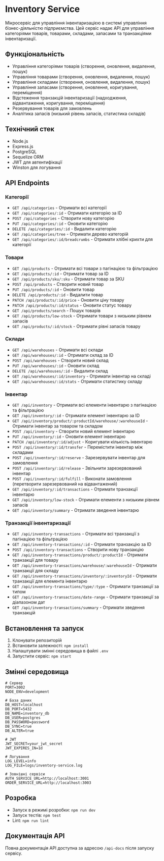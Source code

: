 # Inventory Service

Мікросервіс для управління інвентаризацією в системі управління бізнес-діяльністю підприємства. Цей сервіс надає API для управління категоріями товарів, товарами, складами, запасами та транзакціями інвентаризації.

## Функціональність

- Управління категоріями товарів (створення, оновлення, видалення, пошук)
- Управління товарами (створення, оновлення, видалення, пошук)
- Управління складами (створення, оновлення, видалення, пошук)
- Управління запасами (створення, оновлення, коригування, переміщення)
- Відстеження транзакцій інвентаризації (надходження, відвантаження, коригування, переміщення)
- Резервування товарів для замовлень
- Аналітика запасів (низький рівень запасів, статистика складів)

## Технічний стек

- Node.js
- Express.js
- PostgreSQL
- Sequelize ORM
- JWT для автентифікації
- Winston для логування

## API Endpoints

### Категорії

- `GET /api/categories` - Отримати всі категорії
- `GET /api/categories/:id` - Отримати категорію за ID
- `POST /api/categories` - Створити нову категорію
- `PUT /api/categories/:id` - Оновити категорію
- `DELETE /api/categories/:id` - Видалити категорію
- `GET /api/categories/tree` - Отримати дерево категорій
- `GET /api/categories/:id/breadcrumbs` - Отримати хлібні крихти для категорії

### Товари

- `GET /api/products` - Отримати всі товари з пагінацією та фільтрацією
- `GET /api/products/:id` - Отримати товар за ID
- `GET /api/products/sku/:sku` - Отримати товар за SKU
- `POST /api/products` - Створити новий товар
- `PUT /api/products/:id` - Оновити товар
- `DELETE /api/products/:id` - Видалити товар
- `PATCH /api/products/:id/price` - Оновити ціну товару
- `PATCH /api/products/:id/status` - Оновити статус товару
- `GET /api/products/search` - Пошук товарів
- `GET /api/products/low-stock` - Отримати товари з низьким рівнем запасів
- `GET /api/products/:id/stock` - Отримати рівні запасів товару

### Склади

- `GET /api/warehouses` - Отримати всі склади
- `GET /api/warehouses/:id` - Отримати склад за ID
- `POST /api/warehouses` - Створити новий склад
- `PUT /api/warehouses/:id` - Оновити склад
- `DELETE /api/warehouses/:id` - Видалити склад
- `GET /api/warehouses/:id/inventory` - Отримати інвентар на складі
- `GET /api/warehouses/:id/stats` - Отримати статистику складу

### Інвентар

- `GET /api/inventory` - Отримати всі елементи інвентарю з пагінацією та фільтрацією
- `GET /api/inventory/:id` - Отримати елемент інвентарю за ID
- `GET /api/inventory/product/:productId/warehouse/:warehouseId` - Отримати інвентар за товаром та складом
- `POST /api/inventory` - Створити новий елемент інвентарю
- `PUT /api/inventory/:id` - Оновити елемент інвентарю
- `PATCH /api/inventory/:id/adjust` - Коригувати кількість інвентарю
- `POST /api/inventory/:id/transfer` - Перемістити інвентар між складами
- `POST /api/inventory/:id/reserve` - Зарезервувати інвентар для замовлення
- `POST /api/inventory/:id/release` - Звільнити зарезервований інвентар
- `POST /api/inventory/:id/fulfill` - Виконати замовлення (перетворити зарезервований на відвантажений)
- `GET /api/inventory/:id/transactions` - Отримати транзакції інвентарю
- `GET /api/inventory/low-stock` - Отримати елементи з низьким рівнем запасів
- `GET /api/inventory/summary` - Отримати зведення інвентарю

### Транзакції інвентаризації

- `GET /api/inventory-transactions` - Отримати всі транзакції з пагінацією та фільтрацією
- `GET /api/inventory-transactions/:id` - Отримати транзакцію за ID
- `POST /api/inventory-transactions` - Створити нову транзакцію
- `GET /api/inventory-transactions/product/:productId` - Отримати транзакції для товару
- `GET /api/inventory-transactions/warehouse/:warehouseId` - Отримати транзакції для складу
- `GET /api/inventory-transactions/inventory/:inventoryId` - Отримати транзакції для елемента інвентарю
- `GET /api/inventory-transactions/type/:type` - Отримати транзакції за типом
- `GET /api/inventory-transactions/date-range` - Отримати транзакції за діапазоном дат
- `GET /api/inventory-transactions/summary` - Отримати зведення транзакцій

## Встановлення та запуск

1. Клонувати репозиторій
2. Встановити залежності: `npm install`
3. Налаштувати змінні середовища в файлі `.env`
4. Запустити сервіс: `npm start`

## Змінні середовища

```
# Сервер
PORT=3002
NODE_ENV=development

# База даних
DB_HOST=localhost
DB_PORT=5432
DB_NAME=inventory_db
DB_USER=postgres
DB_PASSWORD=password
DB_SYNC=true
DB_ALTER=true

# JWT
JWT_SECRET=your_jwt_secret
JWT_EXPIRES_IN=1d

# Логування
LOG_LEVEL=info
LOG_FILE=logs/inventory-service.log

# Зовнішні сервіси
AUTH_SERVICE_URL=http://localhost:3001
ORDER_SERVICE_URL=http://localhost:3003
```

## Розробка

- Запуск в режимі розробки: `npm run dev`
- Запуск тестів: `npm test`
- Lint: `npm run lint`

## Документація API

Повна документація API доступна за адресою `/api-docs` після запуску сервісу.
